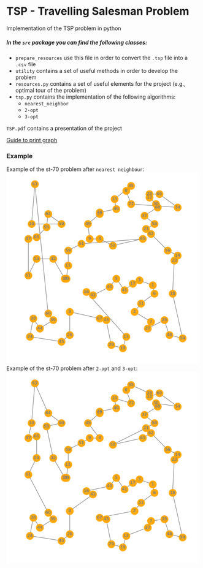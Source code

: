 # TSP - Travelling Salesman Problem

Implementation of the TSP problem in python

##### In the `src` package you can find the following classes:

- `prepare_resources` use this file in order to convert the `.tsp` file into a `.csv` file
- `utility` contains a set of useful methods in order to develop the problem
- `resources.py` contains a set of useful elements for the project (e.g., optimal tour of the problem)
- `tsp.py` contains the implementation of the following algorithms: 
  * `nearest_neighbor`
  * `2-opt`
  * `3-opt`

`TSP.pdf` contains a presentation of the project

[Guide to print graph](https://codereview.stackexchange.com/questions/208387/2-opt-algorithm-for-the-traveling-salesman-and-or-sro)

### Example

Example of the st-70 problem after `nearest neighbour`:
<img src="./images/myplot1.png"  width="500" height="500">\
Example of the st-70 problem after `2-opt` and `3-opt`:
<img src="./images/myplot2.png"  width="500" height="500">
